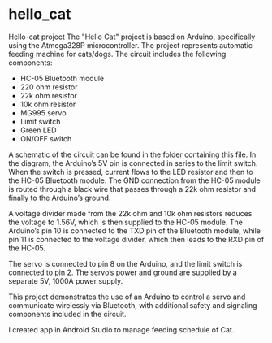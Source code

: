 # hello_cat
Hello-cat project
The "Hello Cat" project is based on Arduino, specifically using the Atmega328P microcontroller. The project represents automatic feeding machine for cats/dogs. The circuit includes the following components:

- HC-05 Bluetooth module
- 220 ohm resistor
- 22k ohm resistor
- 10k ohm resistor
- MG995 servo
- Limit switch
- Green LED
- ON/OFF switch

A schematic of the circuit can be found in the folder containing this file. In the diagram, the Arduino’s 5V pin is connected in series to the limit switch. When the switch is pressed, current flows to the LED resistor and then to the HC-05 Bluetooth module. The GND connection from the HC-05 module is routed through a black wire that passes through a 22k ohm resistor and finally to the Arduino’s ground.

A voltage divider made from the 22k ohm and 10k ohm resistors reduces the voltage to 1.56V, which is then supplied to the HC-05 module. The Arduino’s pin 10 is connected to the TXD pin of the Bluetooth module, while pin 11 is connected to the voltage divider, which then leads to the RXD pin of the HC-05.

The servo is connected to pin 8 on the Arduino, and the limit switch is connected to pin 2. The servo’s power and ground are supplied by a separate 5V, 1000A power supply.

This project demonstrates the use of an Arduino to control a servo and communicate wirelessly via Bluetooth, with additional safety and signaling components included in the circuit.

I created app in Android Studio to manage feeding schedule of Cat.
